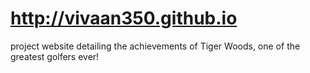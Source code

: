 # http://vivaan350.github.io
project website detailing the achievements of Tiger Woods, one of the greatest golfers ever!
